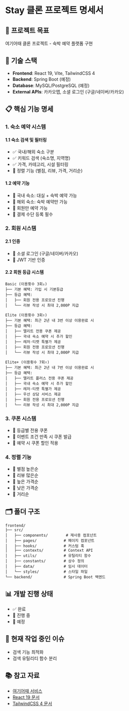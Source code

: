 # Stay 클론 프로젝트 명세서

## 🎯 프로젝트 목표

여기어때 클론 프로젝트 - 숙박 예약 플랫폼 구현

## 🔧 기술 스택

- **Frontend**: React 19, Vite, TailwindCSS 4
- **Backend**: Spring Boot (예정)
- **Database**: MySQL/PostgreSQL (예정)
- **External APIs**: 카카오맵, 소셜 로그인 (구글/네이버/카카오)

## 📋 핵심 기능 명세

### 1. 숙소 예약 시스템

#### 1.1 숙소 검색 및 필터링

- ✅ 국내/해외 숙소 구분
- ✅ 키워드 검색 (숙소명, 지역명)
- ✅ 가격, 카테고리, 시설 필터링
- 🔄 정렬 기능 (별점, 리뷰, 가격, 거리순)

#### 1.2 예약 기능

- 📝 국내 숙소: 대실 + 숙박 예약 가능
- 📝 해외 숙소: 숙박 예약만 가능
- 📝 회원만 예약 가능
- 📝 결제 수단 등록 필수

### 2. 회원 시스템

#### 2.1 인증

- 📝 소셜 로그인 (구글/네이버/카카오)
- 📝 JWT 기반 인증

#### 2.2 회원 등급 시스템

```
Basic (이용횟수 3회↓)
├── 기본 혜택: 가입 시 기본등급
├── 등급 혜택:
│   ├── 회원 전용 프로모션 진행
│   └── 리뷰 작성 시 최대 2,000P 지급

Elite (이용횟수 3회↑)
├── 기본 혜택: 최근 2년 내 3번 이상 이용완료 시
├── 등급 혜택:
│   ├── 엘리트 전용 쿠폰 제공
│   ├── 국내 숙소 예약 시 추가 할인
│   ├── 레저·티켓 특별가 제공
│   ├── 회원 전용 프로모션 진행
│   └── 리뷰 작성 시 최대 2,000P 지급

Elite+ (이용횟수 7회↑)
├── 기본 혜택: 최근 2년 내 7번 이상 이용완료 시
├── 등급 혜택:
│   ├── 엘리트 플러스 전용 쿠폰 제공
│   ├── 국내 숙소 예약 시 추가 할인
│   ├── 레저·티켓 특별가 제공
│   ├── 우선 상담 서비스 제공
│   ├── 회원 전용 프로모션 진행
│   └── 리뷰 작성 시 최대 2,000P 지급
```

### 3. 쿠폰 시스템

- 📝 등급별 전용 쿠폰
- 📝 이벤트 조건 만족 시 쿠폰 발급
- 📝 예약 시 쿠폰 할인 적용

### 4. 정렬 기능

- 📝 별점 높은순
- 📝 리뷰 많은순
- 📝 높은 가격순
- 📝 낮은 가격순
- 📝 거리순

## 🗂️ 폴더 구조

```
frontend/
├── src/
│   ├── components/        # 재사용 컴포넌트
│   ├── pages/            # 페이지 컴포넌트
│   ├── hooks/            # 커스텀 훅
│   ├── contexts/         # Context API
│   ├── utils/            # 유틸리티 함수
│   ├── constants/        # 상수 정의
│   ├── data/             # 임시 데이터
│   └── styles/           # 스타일 파일
└── backend/              # Spring Boot 백엔드
```

## 📊 개발 진행 상태

- ✅ 완료
- 🔄 진행 중
- 📝 예정

## 🔄 현재 작업 중인 이슈

- 검색 기능 최적화
- 검색 유틸리티 함수 분리

## 📚 참고 자료

- [여기어때 서비스](https://www.goodchoice.kr/)
- [React 19 문서](https://react.dev/)
- [TailwindCSS 4 문서](https://tailwindcss.com/)
